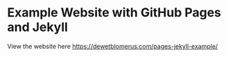 # Example Website with GitHub Pages and Jekyll

View the website here https://dewetblomerus.com/pages-jekyll-example/
